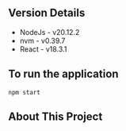## Version Details
- NodeJs - v20.12.2
- nvm - v0.39.7
- React - v18.3.1

## To run the application 
```
npm start
```

## About This Project
